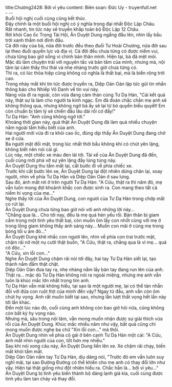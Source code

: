 title:Chương2428: Bởi vì yêu
content:
Biên soạn: Đức Uy - truyenfull.net<br>- --<br>Buổi hội nghị cuối cùng cũng kết thúc.<br>Đây chính là một buổi hội nghị có ý nghĩa trọng đại nhất Độc Lập Châu.<br>Rất nhanh, tin tức này sẽ truyền khắp toàn bộ Độc Lập 12 Châu.<br>Rời khỏi Cao ốc Trọng Tài Hội, Ân Duyệt Dung ngẩng đầu lên, nhìn lấy bầu trời xanh thẳm nơi đỉnh đầu.<br>Cả đời này của bà, nửa đời trước đều theo đuổi Tư Hoài Chương, nửa đời sau lại theo đuổi quyền lực và địa vị. Cả đời đều chưa từng có được niềm vui, chưa từng bao giờ sống vì chính bản thân mình. Hiện tại, bà đã mệt mỏi.<br>Mặc dù làm chuyện trái với nguyên tắc và bản tâm của mình, nhưng mà, nội tâm lại cảm thấy thư thái và nhẹ nhàng trước giờ chưa từng có.<br>Thì ra, có lúc thỏa hiệp cũng không có nghĩa là thất bại, mà là biển rộng trời cao.<br>Trong nháy mắt khi tin tức được truyền ra, Diệp Oản Oản lập tức gửi tin nhắn thông báo cho Nhiếp Vô Danh về tin vui này.<br>Nàng vừa đi ra ngoài, còn vừa đang cảm thán cùng Tư Dạ Hàn, "Cái kết quả này, thật sự là làm cho người ta kinh ngạc. Em đã đoán chắc chắn mẹ anh sẽ không thông qua, nhưng không ngờ bà ấy sẽ lại từ bỏ quyền biểu quyết! Em còn chuẩn bị tâm lý sẽ chiến đấu lâu dài rồi cơ đấy!"<br>Tư Dạ Hàn: "Anh cũng không ngờ tới."<br>Khoảng thời gian này, quả thật Ân Duyệt Dung đã làm quá nhiều chuyện nằm ngoài tầm hiểu biết của anh.<br>Hai người mới vừa đi ra khỏi cao ốc, đúng dịp thấy Ân Duyệt Dung đang chờ xe ở cửa.<br>Ba người mặt đối mặt, trong lúc nhất thời bầu không khí có chút yên lặng, không biết nên nói cái gì.<br>Lúc này, một chiếc xe màu đen lái tới. Tài xế của Ân Duyệt Dung đã đến, cuối cùng mới phá vỡ sự yên lặng đầy lúng túng này.<br>Ân Duyệt Dung thu tầm mắt lại, cất bước đi về phía chiếc xe.<br>Trước khi cất bước lên xe, Ân Duyệt Dung lại đột nhiên dừng chân lại, xoay người, nhìn về phía Tư Dạ Hàn và Diệp Oản Oản ở sau lưng.<br>Sau đó, ánh mắt rơi ở trên người Tư Dạ Hàn: "A Cửu, thật ra thì năm đó, mẹ vẫn luôn mong đợi khoảnh khắc con được sinh ra. Con mang theo tất cả niềm hi vọng của mẹ..."<br>Nghe thấy lời của Ân Duyệt Dung, con ngươi của Tư Dạ Hàn trong chớp mắt co rút lại.<br>Ân Duyệt Dung chưa từng bao giờ nói với anh những lời này...<br>"Chẳng qua là... Cho tới nay, đều là mẹ quá hèn yếu rồi. Bản thân bị giam cầm trong một tình yêu thất bại, còn muốn ôm lấy con nhốt cùng với mẹ ở trong lồng giam không thấy ánh sáng này... Muốn con mãi ở cùng mẹ trong bóng tối u ám đó..."<br>Ân Duyệt Dung khẽ nhấc con ngươi lên, nhìn về phía con trai trước mặt, chậm rãi nở một nụ cười thật buồn, "A Cửu, thật ra, chẳng qua là vì mẹ... quá cô độc..."<br>"A Cửu, xin lỗi con..."<br>Nghe Ân Duyệt Dung chậm rãi nói tới đây, hai tay Tư Dạ Hàn siết lại, tạo thành nắm đấm thật chặt.<br>Diệp Oản Oản đưa tay ra, nhẹ nhàng nắm lấy bàn tay đang run lên của anh.<br>Thật ra... mặc dù Tư Dạ Hàn không nói ra ngoài miệng, nhưng mẹ anh vẫn luôn là khúc mắc lớn nhất trong tim anh.<br>Tư Dạ Hàn vẫn mãi không hiểu, tại sao là một người mẹ, lại có thể tàn nhẫn đối với đứa con ruột thịt của mình đến vậy? Ngay từ đầu, anh vẫn còn ôm chút hy vọng. Anh rất muốn biết tại sao, nhưng lần lượt thất vọng hết lần này tới lần khác.<br>Đến một lúc nào đó, cuối cùng anh không còn bao giờ hỏi nữa, cũng không còn bất kỳ hy vọng nào.<br>Nhưng mà, sâu trong nội tâm, vẫn mong muốn nhận được sự giải thích vừa rồi của Ân Duyệt Dung. Khúc mắc nhiều năm như vậy, bất quả cũng chỉ mong muốn được nghe ba chữ "Xin lỗi con..." mà thôi.<br>Ân Duyệt Dung nhìn về phía cô gái ở bên cạnh Tư Dạ Hàn một cái: "A Cửu, ánh mắt nhìn người của con, tốt hơn mẹ nhiều."<br>Sau khi nói xong câu này, Ân Duyệt Dung liền lên xe. Xe chậm rãi chạy, biến mất khỏi tầm mắt.<br>Diệp Oản Oản nắm tay Tư Dạ Hàn, dịu dàng nói, "Trước đó em vẫn luôn suy nghĩ mãi, tại sao Đường Đường có thể khiến cho mẹ anh có thay đổi lớn như vậy. Hiện tại thật giống như đột nhiên hiểu ra. Chắc hẳn là... bởi vì yêu..."<br>Ân Duyệt Dung bị tình yêu biến thành bộ dáng lạnh giá kia, cuối cùng được tình yêu làm tan chảy và thay đổi.